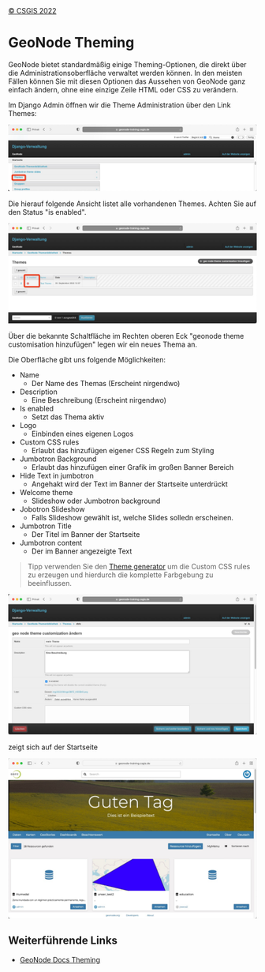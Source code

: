 <!-- the Menu -->
<link rel="stylesheet" media="all" href="../styles.css" />
<div id="logo"><a href="https://csgis.de">© CSGIS 2022</a></div>
<div id="menu"></div>
<div id="jumpMenu"></div>
<script src="../menu.js"></script>
<script src="../jumpmenu.js"></script>
<!-- the Menu -->


# GeoNode Theming

GeoNode bietet standardmäßig einige Theming-Optionen, die direkt über die Administrationsoberfläche verwaltet werden können. In den meisten Fällen können Sie mit diesen Optionen das Aussehen von GeoNode ganz einfach ändern, ohne eine einzige Zeile HTML oder CSS zu verändern.

Im Django Admin öffnen wir die Theme Administration über den Link Themes:

![Theme link](images/django_theme.jpeg)

Die hierauf folgende Ansicht listet alle vorhandenen Themes. Achten Sie auf den Status "is enabled".

![Theme aktiviert / nicht aktiviert](images/django_theme_enabled.jpeg)

Über die bekannte Schaltfläche im Rechten oberen Eck "geonode theme customisation hinzufügen" legen wir ein neues Thema an.

Die Oberfläche gibt uns folgende Möglichkeiten:

- Name
  - Der Name des Themas (Erscheint nirgendwo)
- Description
  - Eine Beschreibung (Erscheint nirgendwo)
-  Is enabled
   -  Setzt das Thema aktiv
- Logo
  - Einbinden eines eigenen Logos
- Custom CSS rules
  - Erlaubt das hinzufügen eigener CSS Regeln zum Styling
- Jumbotron Background
  - Erlaubt das hinzufügen einer Grafik im großen Banner Bereich
- Hide Text in jumbotron
  - Angehakt wird der Text im Banner der Startseite unterdrückt
-  Welcome theme
   -  Slideshow oder Jumbotron background
-  Jobotron Slideshow
   -  Falls Slideshow gewählt ist, welche Slides solledn erscheinen.
- Jumbotron Title
  - Der Titel im Banner der Startseite
- Jumbotron content
  - Der im Banner angezeigte Text

> Tipp verwenden Sie den [Theme generator](https://geonode.org/geonode-mapstore-client/docs/customizations/theme.html) um die Custom CSS rules zu erzeugen und hierdurch die komplette Farbgebung zu beeinflussen. 

![Theme Formular](images/django_theme_form.jpeg)

zeigt sich auf der Startseite

![Theme ist sichtbar](images/theming.jpeg)

## Weiterführende Links

- [GeoNode Docs Theming](https://docs.geonode.org/en/master/admin/admin_panel/index.html#simple-theming)